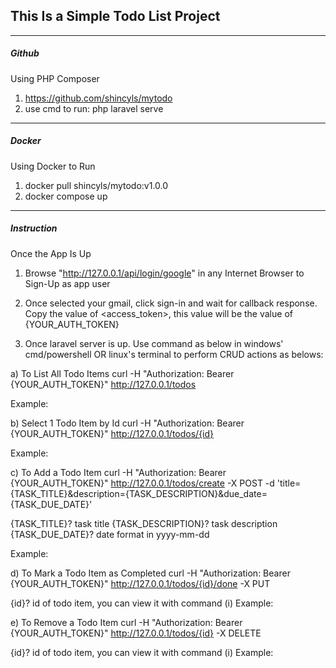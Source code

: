 <h2>This Is a Simple Todo List Project</h2>

<hr>

<h5>Github</h5>

Using PHP Composer 
1) https://github.com/shincyls/mytodo
2) use cmd to run: php laravel serve

<hr>

<h5>Docker</h5>

Using Docker to Run
1) docker pull shincyls/mytodo:v1.0.0
2) docker compose up

<hr>

<h5>Instruction</h5>

Once the App Is Up

1) Browse "http://127.0.0.1/api/login/google" in any Internet Browser to Sign-Up as app user

2) Once selected your gmail, click sign-in and wait for callback response.
Copy the value of <access_token>, this value will be the value of {YOUR_AUTH_TOKEN}

3) Once laravel server is up. Use command as below in windows' cmd/powershell OR linux's terminal to perform CRUD actions as belows:

a) To List All Todo Items
curl -H "Authorization: Bearer {YOUR_AUTH_TOKEN}" http://127.0.0.1/todos

Example: 


b) Select 1 Todo Item by Id
curl -H "Authorization: Bearer {YOUR_AUTH_TOKEN}" http://127.0.0.1/todos/{id}

Example: 

   
c) To Add a Todo Item
curl -H "Authorization: Bearer {YOUR_AUTH_TOKEN}" http://127.0.0.1/todos/create -X POST 
-d 'title={TASK_TITLE}&description={TASK_DESCRIPTION}&due_date={TASK_DUE_DATE}'

{TASK_TITLE}? task title
{TASK_DESCRIPTION}? task description
{TASK_DUE_DATE}? date format in yyyy-mm-dd

Example: 


d) To Mark a Todo Item as Completed
curl -H "Authorization: Bearer {YOUR_AUTH_TOKEN}" http://127.0.0.1/todos/{id}/done -X PUT

{id}? id of todo item, you can view it with command (i)
Example: 

e) To Remove a Todo Item
curl -H "Authorization: Bearer {YOUR_AUTH_TOKEN}" http://127.0.0.1/todos/{id} -X DELETE

{id}? id of todo item, you can view it with command (i)
Example: 
 

